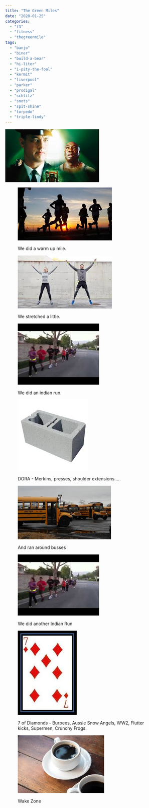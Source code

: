 ```yaml
---
title: "The Green Miles"
date: "2020-01-25"
categories: 
  - "f3"
  - "fitness"
  - "thegreenmile"
tags: 
  - "banjo"
  - "biner"
  - "build-a-bear"
  - "hi-liter"
  - "i-pity-the-fool"
  - "kermit"
  - "liverpool"
  - "parker"
  - "prodigal"
  - "schlitz"
  - "snots"
  - "spit-shine"
  - "torpedo"
  - "triple-lindy"
---
```


![](images/green-mile.jpg)

<figure>

![](images/run-1.jpg)

<figcaption>

We did a warm up mile.

</figcaption>

</figure>

<figure>

![](images/ssh.jpg)

<figcaption>

We stretched a little.

</figcaption>

</figure>

<figure>

![](images/indian-run.jpg)

<figcaption>

We did an indian run.

</figcaption>

</figure>

<figure>

![](images/block.jpg)

<figcaption>

DORA - Merkins, presses, shoulder extensions.....

</figcaption>

</figure>

<figure>

![](images/school-bus.jpg)

<figcaption>

And ran around busses

</figcaption>

</figure>

<figure>

![](images/indian-run-1.jpg)

<figcaption>

We did another Indian Run

</figcaption>

</figure>

<figure>

![](images/7-of-diamonds.jpg)

<figcaption>

7 of Diamonds - Burpees, Aussie Snow Angels, WW2, Flutter kicks, Supermen, Crunchy Frogs.

</figcaption>

</figure>

<figure>

![](images/coffee.jpg)

<figcaption>

Wake Zone

</figcaption>

</figure>
